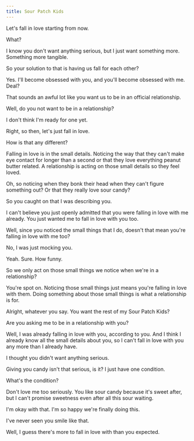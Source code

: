 ```yaml
---
title: Sour Patch Kids
---
```


Let's fall in love starting from now.

What?

I know you don't want anything serious, but I just want something more. Something more tangible.

So your solution to that is having us fall for each other?

Yes. I'll become obsessed with you, and you'll become obsessed with me. Deal?

That sounds an awful lot like you want us to be in an official relationship.

Well, do you not want to be in a relationship?

I don't think I'm ready for one yet.

Right, so then, let's just fall in love.

How is that any different?

Falling in love is in the small details. Noticing the way that they can't make eye contact for longer than a second or that they love everything peanut butter related. A relationship is acting on those small details so they feel loved.

Oh, so noticing when they bonk their head when they can't figure something out? Or that they really love sour candy?

So you caught on that I was describing you.

I can't believe you just openly admitted that you were falling in love with me already. You just wanted me to fall in love with you too.

Well, since you noticed the small things that I do, doesn't that mean you're falling in love with me too?

No, I was just mocking you.

Yeah. Sure. How funny.

So we only act on those small things we notice when we're in a relationship?

You're spot on. Noticing those small things just means you're falling in love with them. Doing something about those small things is what a relationship is for.

Alright, whatever you say. You want the rest of my Sour Patch Kids?

Are you asking me to be in a relationship with you?

Well, I was already falling in love with you, according to you. And I think I already know all the small details about you, so I can't fall in love with you any more than I already have.

I thought you didn't want anything serious.

Giving you candy isn't that serious, is it? I just have one condition.

What's the condition?

Don't love me too seriously. You like sour candy because it's sweet after, but I can't promise sweetness even after all this sour waiting.

I'm okay with that. I'm so happy we're finally doing this.

I've never seen you smile like that.

Well, I guess there's more to fall in love with than you expected.
